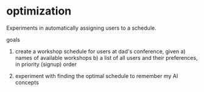 optimization
============

Experiments in automatically assigning users to a schedule. 

goals

1. create a workshop schedule for users at dad's conference, given 
a) names of available workshops
b) a list of all users and their preferences, in  priority (signup) order

2. experiment with finding the optimal schedule to remember my AI concepts 
